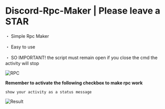 # Discord-Rpc-Maker | Please leave a STAR

・ Simple Rpc Maker

・ Easy to use

・ SO IMPORTANT! the script must remain open if you close the cmd the activity will stop

![RPC](https://user-images.githubusercontent.com/118129946/230720214-f9ea37ab-85a1-484e-972d-77fa2e4ded34.png)

**Remember to activate the following checkbox to make rpc work**

```show your activity as a status message```

![Result](https://user-images.githubusercontent.com/118129946/230720354-b15cd3ac-a1d1-41d6-adee-178e499e5730.png)
